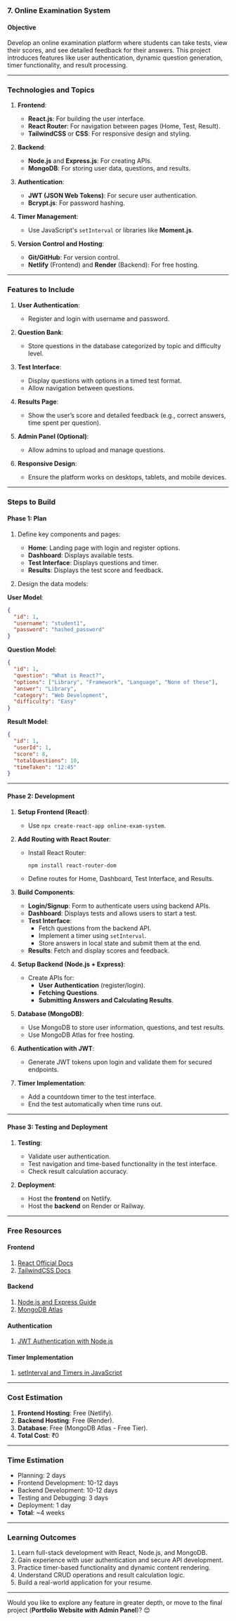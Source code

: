 ### **7. Online Examination System**

#### **Objective**  
Develop an online examination platform where students can take tests, view their scores, and see detailed feedback for their answers. This project introduces features like user authentication, dynamic question generation, timer functionality, and result processing.

---

### **Technologies and Topics**

1. **Frontend**:  
   - **React.js**: For building the user interface.  
   - **React Router**: For navigation between pages (Home, Test, Result).  
   - **TailwindCSS** or **CSS**: For responsive design and styling.

2. **Backend**:  
   - **Node.js** and **Express.js**: For creating APIs.  
   - **MongoDB**: For storing user data, questions, and results.  

3. **Authentication**:  
   - **JWT (JSON Web Tokens)**: For secure user authentication.  
   - **Bcrypt.js**: For password hashing.

4. **Timer Management**:  
   - Use JavaScript's `setInterval` or libraries like **Moment.js**.  

5. **Version Control and Hosting**:  
   - **Git/GitHub**: For version control.  
   - **Netlify** (Frontend) and **Render** (Backend): For free hosting.  

---

### **Features to Include**

1. **User Authentication**:  
   - Register and login with username and password.  

2. **Question Bank**:  
   - Store questions in the database categorized by topic and difficulty level.  

3. **Test Interface**:  
   - Display questions with options in a timed test format.  
   - Allow navigation between questions.  

4. **Results Page**:  
   - Show the user’s score and detailed feedback (e.g., correct answers, time spent per question).  

5. **Admin Panel (Optional)**:  
   - Allow admins to upload and manage questions.  

6. **Responsive Design**:  
   - Ensure the platform works on desktops, tablets, and mobile devices.  

---

### **Steps to Build**

#### **Phase 1: Plan**  
1. Define key components and pages:  
   - **Home**: Landing page with login and register options.  
   - **Dashboard**: Displays available tests.  
   - **Test Interface**: Displays questions and timer.  
   - **Results**: Displays the test score and feedback.  

2. Design the data models:  

**User Model**:  
```json
{
  "id": 1,
  "username": "student1",
  "password": "hashed_password"
}
```

**Question Model**:  
```json
{
  "id": 1,
  "question": "What is React?",
  "options": ["Library", "Framework", "Language", "None of these"],
  "answer": "Library",
  "category": "Web Development",
  "difficulty": "Easy"
}
```

**Result Model**:  
```json
{
  "id": 1,
  "userId": 1,
  "score": 8,
  "totalQuestions": 10,
  "timeTaken": "12:45"
}
```

---

#### **Phase 2: Development**

1. **Setup Frontend (React)**:  
   - Use `npx create-react-app online-exam-system`.  

2. **Add Routing with React Router**:  
   - Install React Router:  
     ```bash
     npm install react-router-dom
     ```  
   - Define routes for Home, Dashboard, Test Interface, and Results.  

3. **Build Components**:  
   - **Login/Signup**: Form to authenticate users using backend APIs.  
   - **Dashboard**: Displays tests and allows users to start a test.  
   - **Test Interface**:  
     - Fetch questions from the backend API.  
     - Implement a timer using `setInterval`.  
     - Store answers in local state and submit them at the end.  
   - **Results**: Fetch and display scores and feedback.  

4. **Setup Backend (Node.js + Express)**:  
   - Create APIs for:  
     - **User Authentication** (register/login).  
     - **Fetching Questions**.  
     - **Submitting Answers and Calculating Results**.  

5. **Database (MongoDB)**:  
   - Use MongoDB to store user information, questions, and test results.  
   - Use MongoDB Atlas for free hosting.  

6. **Authentication with JWT**:  
   - Generate JWT tokens upon login and validate them for secured endpoints.  

7. **Timer Implementation**:  
   - Add a countdown timer to the test interface.  
   - End the test automatically when time runs out.  

---

#### **Phase 3: Testing and Deployment**

1. **Testing**:  
   - Validate user authentication.  
   - Test navigation and time-based functionality in the test interface.  
   - Check result calculation accuracy.  

2. **Deployment**:  
   - Host the **frontend** on Netlify.  
   - Host the **backend** on Render or Railway.  

---

### **Free Resources**

#### **Frontend**  
1. [React Official Docs](https://react.dev/learn)  
2. [TailwindCSS Docs](https://tailwindcss.com/docs)  

#### **Backend**  
1. [Node.js and Express Guide](https://developer.mozilla.org/en-US/docs/Learn/Server-side/Express_Nodejs)  
2. [MongoDB Atlas](https://www.mongodb.com/cloud/atlas)  

#### **Authentication**  
1. [JWT Authentication with Node.js](https://www.digitalocean.com/community/tutorials/nodejs-jwt-expressjs)  

#### **Timer Implementation**  
1. [setInterval and Timers in JavaScript](https://developer.mozilla.org/en-US/docs/Web/API/setInterval)  

---

### **Cost Estimation**

1. **Frontend Hosting**: Free (Netlify).  
2. **Backend Hosting**: Free (Render).  
3. **Database**: Free (MongoDB Atlas - Free Tier).  
4. **Total Cost**: ₹0  

---

### **Time Estimation**

- Planning: 2 days  
- Frontend Development: 10-12 days  
- Backend Development: 10-12 days  
- Testing and Debugging: 3 days  
- Deployment: 1 day  
- **Total**: ~4 weeks  

---

### **Learning Outcomes**

1. Learn full-stack development with React, Node.js, and MongoDB.  
2. Gain experience with user authentication and secure API development.  
3. Practice timer-based functionality and dynamic content rendering.  
4. Understand CRUD operations and result calculation logic.  
5. Build a real-world application for your resume.  

---

Would you like to explore any feature in greater depth, or move to the final project (**Portfolio Website with Admin Panel**)? 😊
